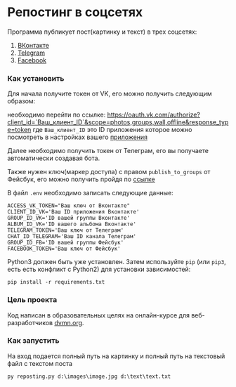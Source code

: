 # Репостинг в соцсетях
Программа публикует пост(картинку и текст) в трех соцсетях:
1. [ВКонтакте](https://vk.com/)
2. [Telegram](https://telegram.org/)
3. [Facebook](https://www.facebook.com/)


### Как установить
Для начала получите токен от VK, его можно получить следующим образом:

необходимо перейти по ссылке: https://oauth.vk.com/authorize?client_id=`Ваш_клиент_ID`&scope=photos,groups,wall,offline&response_type=token
где `Ваш_клиент_ID` это ID приложения которое можно посмотреть в настройках вашего [приложения](https://vk.com/apps?act=manage)
 
Далее необходимо получить токен от Телеграм, его вы получаете автоматически создавая бота.

Также нужен ключ(маркер доступа) с правом `publish_to_groups` от Фейсбук, его можно получить пройдя по [ссылке](https://developers.facebook.com/tools/explorer/) 
 
В файл `.env` необходимо записать следующие данные:
```text
ACCESS_VK_TOKEN="Ваш ключ от Вконтакте"
CLIENT_ID_VK='Ваш ID приложения Вконтакте'
GROUP_ID_VK='ID вашей группы Вконтакте'
ALBUM_ID_VK='ID вашего альбома Вконтакте'
TELEGRAM_TOKEN='Ваш ключ от Телеграм'
CHAT_ID_TELEGRAM='Ваш ID канала Телеграм'
GROUP_ID_FB='ID вашей группы Фейсбук'
FACEBOOK_TOKEN='Ваш ключ от Фейсбук'
```

Python3 должен быть уже установлен. 
Затем используйте `pip` (или `pip3`, есть есть конфликт с Python2) для установки зависимостей:
```
pip install -r requirements.txt
```


### Цель проекта

Код написан в образовательных целях на онлайн-курсе для веб-разработчиков [dvmn.org](https://dvmn.org/).

### Как запустить

На вход подается полный путь на картинку и полный путь на текстовый файл с текстом поста 
```
py reposting.py d:\images\image.jpg d:\text\text.txt
```